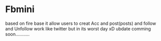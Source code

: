 # Fbmini
based on fire base
it allow users to creat Acc and post(posts) and follow  and Unfollow work like twitter  but in its worst day xD
ubdate comming soon........... 
